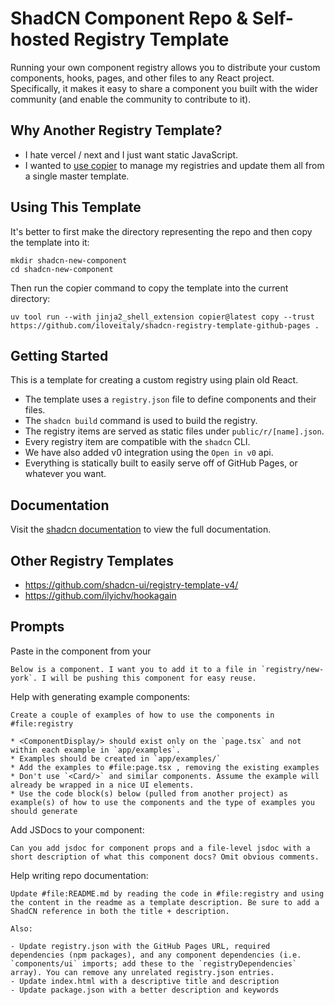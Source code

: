# ShadCN Component Repo & Self-hosted Registry Template

Running your own component registry allows you to distribute your custom components, hooks, pages, and
other files to any React project. Specifically, it makes it easy to share a component you built with the
wider community (and enable the community to contribute to it).

## Why Another Registry Template?

- I hate vercel / next and I just want static JavaScript.
- I wanted to [use copier](https://copier.readthedocs.io/en/stable/) to manage my registries and update them all from a single master template.

## Using This Template

It's better to first make the directory representing the repo and then copy the template into it:

```shell
mkdir shadcn-new-component
cd shadcn-new-component
```

Then run the copier command to copy the template into the current directory:

```shell
uv tool run --with jinja2_shell_extension copier@latest copy --trust https://github.com/iloveitaly/shadcn-registry-template-github-pages .
```

## Getting Started

This is a template for creating a custom registry using plain old React.

- The template uses a `registry.json` file to define components and their files.
- The `shadcn build` command is used to build the registry.
- The registry items are served as static files under `public/r/[name].json`.
- Every registry item are compatible with the `shadcn` CLI.
- We have also added v0 integration using the `Open in v0` api.
- Everything is statically built to easily serve off of GitHub Pages, or whatever you want.

## Documentation

Visit the [shadcn documentation](https://ui.shadcn.com/docs/registry) to view the full documentation.

## Other Registry Templates

- https://github.com/shadcn-ui/registry-template-v4/
- https://github.com/ilyichv/hookagain

## Prompts

Paste in the component from your

```
Below is a component. I want you to add it to a file in `registry/new-york`. I will be pushing this component for easy reuse. 
```

Help with generating example components:

```
Create a couple of examples of how to use the components in #file:registry 

* <ComponentDisplay/> should exist only on the `page.tsx` and not within each example in `app/examples`.
* Examples should be created in `app/examples/`
* Add the examples to #file:page.tsx , removing the existing examples
* Don't use `<Card/>` and similar components. Assume the example will already be wrapped in a nice UI elements.
* Use the code block(s) below (pulled from another project) as example(s) of how to use the components and the type of examples you should generate
```

Add JSDocs to your component:

```
Can you add jsdoc for component props and a file-level jsdoc with a short description of what this component docs? Omit obvious comments.
```

Help writing repo documentation:

```
Update #file:README.md by reading the code in #file:registry and using the content in the readme as a template description. Be sure to add a ShadCN reference in both the title + description.

Also:

- Update registry.json with the GitHub Pages URL, required dependencies (npm packages), and any component dependencies (i.e. `components/ui` imports; add these to the `registryDependencies` array). You can remove any unrelated registry.json entries.
- Update index.html with a descriptive title and description
- Update package.json with a better description and keywords
```
